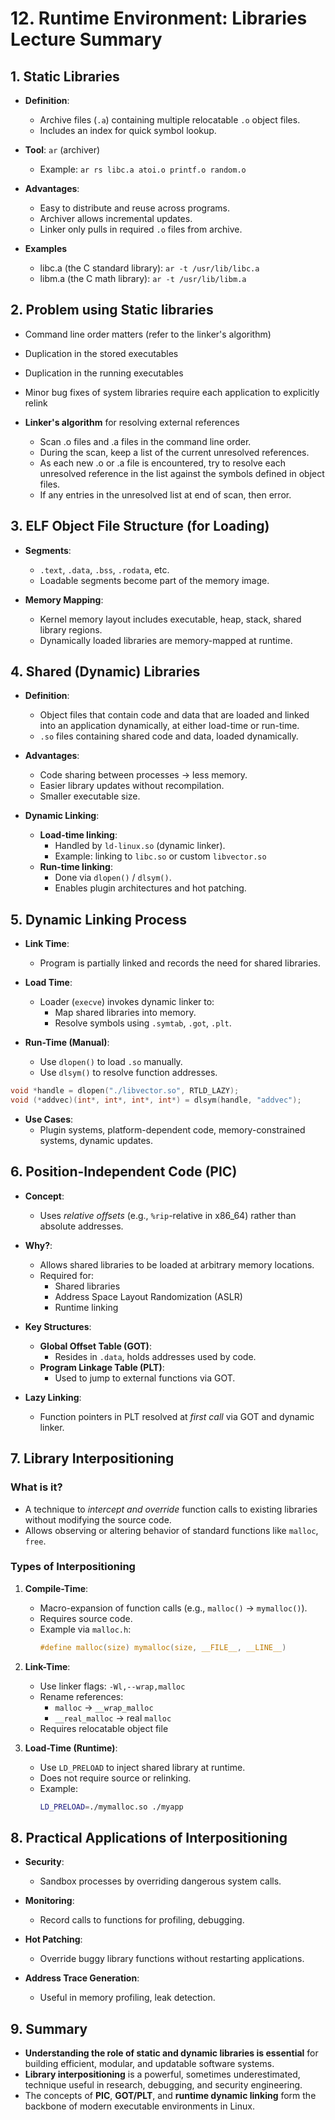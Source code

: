 # **12. Runtime Environment: Libraries Lecture Summary**

## **1. Static Libraries**

- **Definition**:
  - Archive files (`.a`) containing multiple relocatable `.o` object files.
  - Includes an index for quick symbol lookup.

- **Tool**: `ar` (archiver)
  - Example: `ar rs libc.a atoi.o printf.o random.o`

- **Advantages**:
  - Easy to distribute and reuse across programs.
  - Archiver allows incremental updates.
  - Linker only pulls in required `.o` files from archive.

- **Examples**
    - libc.a (the C standard library): `ar -t /usr/lib/libc.a`
    - libm.a (the C math library): `ar -t /usr/lib/libm.a`

## **2. Problem using Static libraries**
- Command line order matters (refer to the linker's algorithm)
- Duplication in the stored executables
- Duplication in the running executables
- Minor bug fixes of system libraries require each application to explicitly relink

- **Linker's algorithm** for resolving external references
    - Scan .o files and .a files in the command line order.
    - During the scan, keep a list of the current unresolved references.
    - As each new .o or .a file is encountered, try to resolve each unresolved reference in the list against the symbols defined in object files. 
    - If any entries in the unresolved list at end of scan, then error.
    
## **3. ELF Object File Structure (for Loading)**

- **Segments**:
  - `.text`, `.data`, `.bss`, `.rodata`, etc.
  - Loadable segments become part of the memory image.

- **Memory Mapping**:
  - Kernel memory layout includes executable, heap, stack, shared library regions.
  - Dynamically loaded libraries are memory-mapped at runtime.

## 4. Shared (Dynamic) Libraries

- **Definition**:
  - Object files that contain code and data that are loaded and linked into an application dynamically, at either load-time or run-time.
  - `.so` files containing shared code and data, loaded dynamically.
  
- **Advantages**:
  - Code sharing between processes → less memory.
  - Easier library updates without recompilation.
  - Smaller executable size.

- **Dynamic Linking**:
  - **Load-time linking**:
    - Handled by `ld-linux.so` (dynamic linker).
    - Example: linking to `libc.so` or custom `libvector.so`
  - **Run-time linking**:
    - Done via `dlopen()` / `dlsym()`.
    - Enables plugin architectures and hot patching.

## **5. Dynamic Linking Process**

- **Link Time**:
  - Program is partially linked and records the need for shared libraries.

- **Load Time**:
  - Loader (`execve`) invokes dynamic linker to:
    - Map shared libraries into memory.
    - Resolve symbols using `.symtab`, `.got`, `.plt`.

- **Run-Time (Manual)**:
  - Use `dlopen()` to load `.so` manually.
  - Use `dlsym()` to resolve function addresses.

```c
void *handle = dlopen("./libvector.so", RTLD_LAZY);
void (*addvec)(int*, int*, int*, int*) = dlsym(handle, "addvec");
```

- **Use Cases**:
  - Plugin systems, platform-dependent code, memory-constrained systems, dynamic updates.

## **6. Position-Independent Code (PIC)**

- **Concept**:
  - Uses *relative offsets* (e.g., `%rip`-relative in x86_64) rather than absolute addresses.

- **Why?**:
  - Allows shared libraries to be loaded at arbitrary memory locations.
  - Required for:
    - Shared libraries
    - Address Space Layout Randomization (ASLR)
    - Runtime linking

- **Key Structures**:
  - **Global Offset Table (GOT)**:
    - Resides in `.data`, holds addresses used by code.
  - **Program Linkage Table (PLT)**:
    - Used to jump to external functions via GOT.

- **Lazy Linking**:
  - Function pointers in PLT resolved at *first call* via GOT and dynamic linker.

## **7. Library Interpositioning**

### What is it?

- A technique to *intercept and override* function calls to existing libraries without modifying the source code.
- Allows observing or altering behavior of standard functions like `malloc`, `free`.

### Types of Interpositioning

1. **Compile-Time**:
   - Macro-expansion of function calls (e.g., `malloc()` → `mymalloc()`).
   - Requires source code.
   - Example via `malloc.h`:
     ```c
     #define malloc(size) mymalloc(size, __FILE__, __LINE__)
     ```

2. **Link-Time**:
   - Use linker flags: `-Wl,--wrap,malloc`
   - Rename references:
     - `malloc` → `__wrap_malloc`
     - `__real_malloc` → real `malloc`
   - Requires relocatable object file

3. **Load-Time (Runtime)**:
   - Use `LD_PRELOAD` to inject shared library at runtime.
   - Does not require source or relinking.
   - Example:
     ```bash
     LD_PRELOAD=./mymalloc.so ./myapp
     ```

## **8. Practical Applications of Interpositioning**
- **Security**:
  - Sandbox processes by overriding dangerous system calls.

- **Monitoring**:
  - Record calls to functions for profiling, debugging.

- **Hot Patching**:
  - Override buggy library functions without restarting applications.

- **Address Trace Generation**:
  - Useful in memory profiling, leak detection.

## **9. Summary**
- **Understanding the role of static and dynamic libraries is essential** for building efficient, modular, and updatable software systems.
- **Library interpositioning** is a powerful, sometimes underestimated, technique useful in research, debugging, and security engineering.
- The concepts of **PIC**, **GOT/PLT**, and **runtime dynamic linking** form the backbone of modern executable environments in Linux.